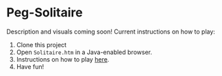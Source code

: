 # Peg-Solitaire
Description and visuals coming soon! Current instructions on how to play:
1. Clone this project  
2. Open `Solitaire.htm` in a Java-enabled browser.  
3. Instructions on how to play [here](https://en.wikipedia.org/wiki/Peg_solitaire).  
4. Have fun!  
